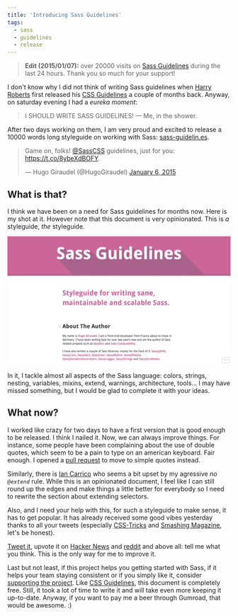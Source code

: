 ```yaml
---
title: 'Introducing Sass Guidelines'
tags:
  - sass
  - guidelines
  - release
---
```


> **Edit (2015/01/07):** over 20000 visits on [Sass Guidelines](https://sass-guidelin.es) during the last 24 hours. Thank you so much for your support!

I don't know why I did not think of writing Sass guidelines when [Harry Roberts](https://csswizardry.com) first released his [CSS Guidelines](https://cssguidelin.es) a couple of months back. Anyway, on saturday evening I had a _eureka moment_:

> I SHOULD WRITE SASS GUIDELINES!
> &mdash; Me, in the shower.

After two days working on them, I am very proud and excited to release a 10000 words long styleguide on working with Sass: [sass-guidelin.es](https://sass-guidelin.es).

<blockquote class="twitter-tweet" data-partner="tweetdeck"><p>Game on, folks! <a href="https://twitter.com/SassCSS">@SassCSS</a> guidelines, just for you: <a href="https://t.co/8ybeXdBOFY">https://t.co/8ybeXdBOFY</a>.</p>&mdash; Hugo Giraudel (@HugoGiraudel) <a href="https://twitter.com/HugoGiraudel/status/552472109797371906">January 6, 2015</a></blockquote>
<script async src="//platform.twitter.com/widgets.js" charset="utf-8"></script>

## What is that?

I think we have been on a need for Sass guidelines for months now. Here is my shot at it. However note that this document is very opinionated. This is _a_ styleguide, _the_ styleguide.

![Sass Guidelines](/assets/images/introducing-sass-guidelines/preview.png)

In it, I tackle almost all aspects of the Sass language: colors, strings, nesting, variables, mixins, extend, warnings, architecture, tools… I may have missed something, but I would be glad to complete it with your ideas.

## What now?

I worked like crazy for two days to have a first version that is good enough to be released. I think I nailed it. Now, we can always improve things. For instance, some people have been complaining about the use of double quotes, which seem to be a pain to type on an american keyboard. Fair enough. I opened a [pull request](https://github.com/HugoGiraudel/sass-guidelines/pull/27) to move to simple quotes instead.

Similarly, there is [Ian Carrico](https://github.com/iamcarrico) who seems a bit upset by my agressive _no `@extend`_ rule. While this is an opinionated document, I feel like I can still round up the edges and make things a little better for everybody so I need to rewrite the section about extending selectors.

Also, and I need your help with this, for such a styleguide to make sense, it has to get popular. It has already received some good vibes yesterday thanks to all your tweets (especially [CSS-Tricks](https://twitter.com/real_css_tricks) and [Smashing Magazine](https://twitter.com/smashingmagazine), let's be honest).

[Tweet it](https://twitter.com/share?text=Sass%20Guidelines%2C%20a%20styleguide%20for%20writing%20sane%2C%20maintainable%20and%20scalable%20Sass%20by%20%40HugoGiraudel%20%E2%80%94%20&url=https://sass-guidelin.es), upvote it on [Hacker News](https://news.ycombinator.com/item?id=8845421) and [reddit](https://redd.it/2rj36x) and above all: tell me what you think. This is the only way for me to improve it.

Last but not least, if this project helps you getting started with Sass, if it helps your team staying consistent or if you simply like it, consider [supporting the project](https://gumroad.com/l/sass-guildelines). Like [CSS Guidelines](https://cssguidelin.es), this document is completely free. Still, it took a lot of time to write it and will take even more keeping it up-to-date. Anyway, if you want to pay me a beer through Gumroad, that would be awesome. :)
